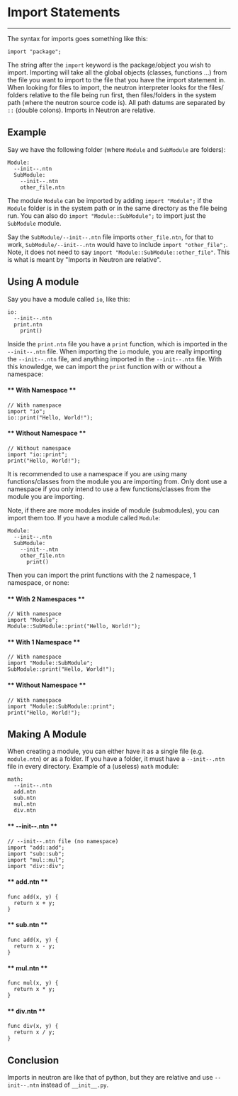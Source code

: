 Import Statements
=================
---

The syntax for imports goes something like this:

```neutron
import "package";
```

The string after the `import` keyword is the package/object you wish to import.
Importing will take all the  global objects (classes, functions ...) from the
file you want to import to the file that you have the import statement in.
When looking for files to import, the neutron interpreter looks for the files/
folders relative to the file being run first, then files/folders in the system
path (where the neutron source code is). All path datums are separated by `::`
(double colons). Imports in Neutron are relative.

Example
-------
Say we have the following folder (where `Module` and `SubModule` are folders):

```path
Module:
  --init--.ntn
  SubModule:
    --init--.ntn
    other_file.ntn
```

The module `Module` can be imported by adding `import "Module";` if the
`Module` folder is in the system path or in the same directory as the file being
run. You can also do `import "Module::SubModule";` to import just the `SubModule`
module.

Say the `SubModule/--init--.ntn` file imports `other_file.ntn`, for that to work,
`SubModule/--init--.ntn` would have to include `import "other_file";`. Note, it
does not need to say `import "Module::SubModule::other_file"`. This is what is
meant by "Imports in Neutron are relative".

Using A module
--------------
Say you have a module called `io`, like this:

```path
io:
  --init--.ntn
  print.ntn
    print()
```

Inside the `print.ntn` file you have a `print` function, which is imported in
the `--init--.ntn` file. When importing the `io` module, you are really
importing the `--init--.ntn` file, and anything imported in the `--init--.ntn`
file. With this knowledge, we can import the `print` function with or without a
namespace:

<!-- tabs:start -->
#### ** With Namespace **
```neutron
// With namespace
import "io";
io::print("Hello, World!");
```

#### ** Without Namespace **
```neutron
// Without namespace
import "io::print";
print("Hello, World!");
```
<!-- tabs:end -->

It is recommended to use a namespace if you are using many functions/classes
from the module you are importing from. Only dont use a namespace if you only
intend to use a few functions/classes from the module you are importing.

Note, if there are more modules inside of module (submodules), you can import
them too. If you have a module called `Module`:

```path
Module:
  --init--.ntn
  SubModule:
    --init--.ntn
    other_file.ntn
      print()
```

Then you can import the print functions with the 2 namespace, 1 namespace, or none:

<!-- tabs:start -->
#### ** With 2 Namespaces **
```neutron
// With namespace
import "Module";
Module::SubModule::print("Hello, World!");
```

#### ** With 1 Namespace **
```neutron
// With namespace
import "Module::SubModule";
SubModule::print("Hello, World!");
```

#### ** Without Namespace **
```neutron
// With namespace
import "Module::SubModule::print";
print("Hello, World!");
```
<!-- tabs:end -->

Making A Module
---------------
When creating a module, you can either have it as a single file (e.g. `module.ntn`)
or as a folder. If you have a folder, it must have a `--init--.ntn` file in every
directory. Example of a (useless) `math` module:

```path
math:
  --init--.ntn
  add.ntn
  sub.ntn
  mul.ntn
  div.ntn
```

<!-- tabs:start -->
#### ** --init--.ntn **
```neutron
// --init--.ntn file (no namespace)
import "add::add";
import "sub::sub";
import "mul::mul";
import "div::div";
```

#### ** add.ntn **
```neutron
func add(x, y) {
  return x + y;
}
```

#### ** sub.ntn **
```neutron
func add(x, y) {
  return x - y;
}
```

#### ** mul.ntn **
```neutron
func mul(x, y) {
  return x * y;
}
```

#### ** div.ntn **
```neutron
func div(x, y) {
  return x / y;
}
```
<!-- tabs:end -->

Conclusion
----------
Imports in neutron are like that of python, but they are relative and use
`--init--.ntn` instead of `__init__.py`.
